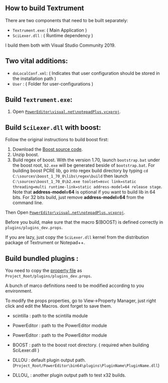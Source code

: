 How to build Textrument
----------------------

There are two components that need to be built separately:

 - `Textrument.exe`:  ( Main Application )
 - `SciLexer.dll` : ( Runtime dependency )
 
 I build them both with Visual Studio Community 2019.
 
 Two vital additions:
----------------------

 - `doLocalConf.xml`:  ( Indicates that user configuration should be stored in the installation path )
 - `User` : ( Folder for user-configurations )


## Build `Textrument.exe`:

 1. Open [`PowerEditor\visual.net\notepadPlus.vcxproj`](PowerEditor/visual.net/notepadPlus.vcxproj).
 
## Build `SciLexer.dll` with boost:

Follow the original instructions to build boost first: 

 1. Download the [Boost source code](https://www.boost.org/users/history/version_1_70_0.html).
 2. Unzip boost.
 3. Build regex of boost. With the version 1.70, launch `bootstrap.bat` under the boost root, `b2.exe` will be generated beside of `bootstrap.bat`. For building boost PCRE lib, go into regex build directory by typing `cd C:\sources\boost_1_70_0\libs\regex\build` then launch `C:\sources\boost_1_70_0\b2.exe toolset=msvc link=static threading=multi runtime-link=static address-model=64 release stage`.
 Note that **address-model=64** is optional if you want to build lib in 64 bits. For 32 bits build, just remove **address-model=64** from the command line.

Then  Open [`PowerEditor\visual.net\notepadPlus.vcxproj`](scintilla/win32/SciLexer.vcxproj). 

Before you build, make sure that the macro $(BOOST) is defined correctly in `plugins/plugins_dev.props`. 

If you are lazy, just copy the `SciLexer.dll` kernel from the distribution package of Textrument or Notepad++.  

## Build bundled plugins :

You need to copy the [property file](plugins/plugins_dev_sample.props) as `Project_Root/plugins/plugins_dev.props`.  

A bunch of marco definitions need to be modified according to you environment.   

To modify the props properties, go to View->Property Manager, just right click and edit the Macros. dont forget to save them.  

- scintilla : path to the scintilla module

- PowerEditor : path to the PowerEditor module

- PowerEditor : path to the PowerEditor module

- BOOST : path to the boost root directory. ( required when building SciLexer.dll )

- DLLOU : default plugin output path. (`Project_Root/PowerEditor\bin64\plugins\PluginName\PluginName.dll`)

- DLLOU_ : another plugin output path to test x32 builds.


